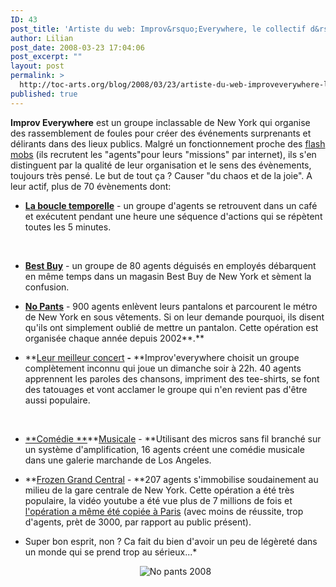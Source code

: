 ```yaml
---
ID: 43
post_title: 'Artiste du web: Improv&rsquo;Everywhere, le collectif d&rsquo;agitateurs qui créent du chaos et de la joie'
author: Lilian
post_date: 2008-03-23 17:04:06
post_excerpt: ""
layout: post
permalink: >
  http://toc-arts.org/blog/2008/03/23/artiste-du-web-improveverywhere-le-collectif-dagitateurs-qui-creent-du-chaos-et-de-la-joie/
published: true
---
```

**Improv Everywhere** est un groupe inclassable de New York qui organise des rassemblement de foules pour créer des événements surprenants et délirants dans des lieux publics. Malgré un fonctionnement proche des [flash mobs][1] (ils recrutent les "agents"pour leurs "missions" par internet), ils s'en distinguent par la qualité de leur organisation et le sens des évènements, toujours très pensé. Le but de tout ça ? Causer "du chaos et de la joie". A leur actif, plus de 70 évènements dont: 
*   [**La boucle temporelle**][2] - un groupe d'agents se retrouvent dans un café et exécutent pendant une heure une séquence d'actions qui se répètent toutes les 5 minutes.

<script src="http://flash.revver.com/player/1.0/player.js?mediaId:305198;affiliate:33106;width:480;height:392" type="text/javascript"></script>   
*   [**Best Buy**][3] - un groupe de 80 agents déguisés en employés débarquent en même temps dans un magasin Best Buy de New York et sèment la confusion.   

<script src="http://flash.revver.com/player/1.0/player.js?mediaId:80988;affiliate:33106;width:480;height:392" type="text/javascript"></script> 
*   [**No Pants**][4] - 900 agents enlèvent leurs pantalons et parcourent le métro de New York en sous vêtements. Si on leur demande pourquoi, ils disent qu'ils ont simplement oublié de mettre un pantalon. Cette opération est organisée chaque année depuis 2002**.**

*   **[Leur meilleur concert][5] **-** **Improv'everywhere choisit un groupe complètement inconnu qui joue un dimanche soir à 22h. 40 agents apprennent les paroles des chansons, impriment des tee-shirts, se font des tatouages et vont acclamer le groupe qui n'en revient pas d'être aussi populaire.

<script src="http://flash.revver.com/player/1.0/player.js?mediaId:298598;affiliate:33106;width:480;height:392" type="text/javascript"></script>   
*   [**Comédie **][6]**[Musicale][6] - **Utilisant des micros sans fil branché sur un système d'amplification, 16 agents créent une comédie musicale dans une galerie marchande de Los Angeles.   

<script src="http://flash.revver.com/player/1.0/player.js?mediaId:726498;affiliate:33106;width:480;height:392" type="text/javascript"></script> 
*   **[Frozen Grand Central][7] - **207 agents s'immobilise soudainement au milieu de la gare centrale de New York. Cette opération a été très populaire, la vidéo youtube a été vue plus de 7 millions de fois et [l'opération a même été copiée à Paris][8] (avec moins de réussite, trop d'agents, prèt de 3000, par rapport au public présent).

<div>
</div>

* Super bon esprit, non ? Ca fait du bien d'avoir un peu de légèreté dans un monde qui se prend trop au sérieux...* <p style="text-align: center;">
  <img src="http://toc-arts.org/blog/wp-content/uploads/2008/03/nopants8_31.jpg" alt="No pants 2008" />
</p>

 [1]: http://fr.wikipedia.org/wiki/Flash_mob
 [2]: http://improveverywhere.com/2003/03/22/the-moebius/
 [3]: http://improveverywhere.com/2006/04/23/best-buy/
 [4]: http://improveverywhere.com/2008/01/16/no-pants-2k8/
 [5]: http://improveverywhere.com/2004/10/24/best-gig-ever/
 [6]: http://improveverywhere.com/2008/03/09/food-court-musical/
 [7]: http://improveverywhere.com/2008/01/31/frozen-grand-central/
 [8]: http://www.youtube.com/watch?v=qtUNj2BNTsU